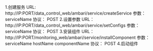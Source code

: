 1.创建服务
	URL:
		http://IP:PORT/data_control_web/ambari/service/createService
	参数：
		serviceName
	协议：
		POST
2.设置参数
	URL：
		http://IP:PORT/data_control_web/ambari/service/setConfigs
	参数：
		serviceName
	协议：
		POST
3.安装组件
	URL：
		http://IP:PORT/monitoring_web/ambari/service/installComponent
	参数：
		serviceName
		hostName
		componentName
	协议：
		POST
4.启动组件